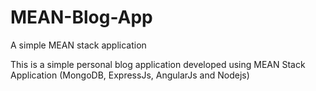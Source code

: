 # MEAN-Blog-App
A simple MEAN stack application

This is a simple personal blog application developed using MEAN Stack Application (MongoDB, ExpressJs, AngularJs and Nodejs)
